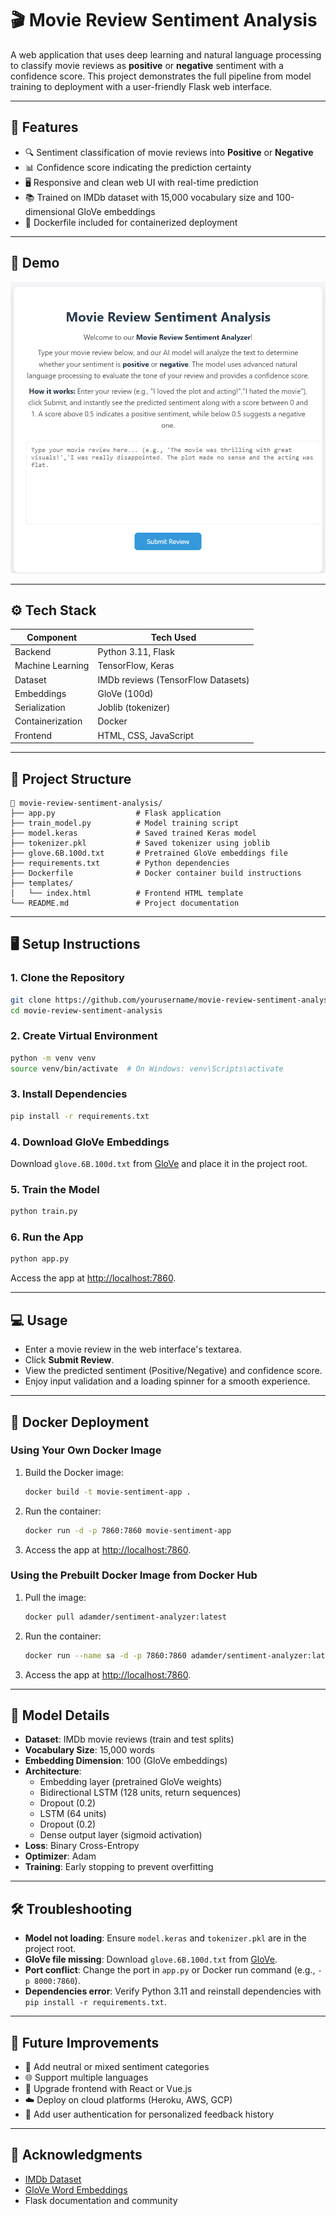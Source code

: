 # 🎬 Movie Review Sentiment Analysis

A web application that uses deep learning and natural language processing to classify movie reviews as **positive** or **negative** sentiment with a confidence score. This project demonstrates the full pipeline from model training to deployment with a user-friendly Flask web interface.


---

## 🚀 Features
- 🔍 Sentiment classification of movie reviews into **Positive** or **Negative**
- 📊 Confidence score indicating the prediction certainty
- 🖥️ Responsive and clean web UI with real-time prediction
- 📚 Trained on IMDb dataset with 15,000 vocabulary size and 100-dimensional GloVe embeddings
- 🐳 Dockerfile included for containerized deployment

---

## 📸 Demo
![Flask UI](screenshots/demo.png)

---

## ⚙️ Tech Stack
| Component | Tech Used |
|-----------|-----------|
| Backend | Python 3.11, Flask |
| Machine Learning | TensorFlow, Keras |
| Dataset | IMDb reviews (TensorFlow Datasets) |
| Embeddings | GloVe (100d) |
| Serialization | Joblib (tokenizer) |
| Containerization | Docker |
| Frontend | HTML, CSS, JavaScript |

---

## 📂 Project Structure
```
📁 movie-review-sentiment-analysis/
├── app.py                  # Flask application
├── train_model.py          # Model training script
├── model.keras             # Saved trained Keras model
├── tokenizer.pkl           # Saved tokenizer using joblib
├── glove.6B.100d.txt       # Pretrained GloVe embeddings file
├── requirements.txt        # Python dependencies
├── Dockerfile              # Docker container build instructions
├── templates/
│   └── index.html          # Frontend HTML template
└── README.md               # Project documentation
```

---

## 🖥️ Setup Instructions

### 1. Clone the Repository
```bash
git clone https://github.com/yourusername/movie-review-sentiment-analysis.git
cd movie-review-sentiment-analysis
```

### 2. Create Virtual Environment
```bash
python -m venv venv
source venv/bin/activate  # On Windows: venv\Scripts\activate
```

### 3. Install Dependencies
```bash
pip install -r requirements.txt
```

### 4. Download GloVe Embeddings
Download `glove.6B.100d.txt` from [GloVe](https://nlp.stanford.edu/projects/glove/) and place it in the project root.

### 5. Train the Model
```bash
python train.py
```

### 6. Run the App
```bash
python app.py
```
Access the app at [http://localhost:7860](http://localhost:7860).

---

## 💻 Usage
- Enter a movie review in the web interface's textarea.
- Click **Submit Review**.
- View the predicted sentiment (Positive/Negative) and confidence score.
- Enjoy input validation and a loading spinner for a smooth experience.

---

## 🐳 Docker Deployment

### Using Your Own Docker Image
1. Build the Docker image:
   ```bash
   docker build -t movie-sentiment-app .
   ```
2. Run the container:
   ```bash
   docker run -d -p 7860:7860 movie-sentiment-app
   ```
3. Access the app at [http://localhost:7860](http://localhost:7860).

### Using the Prebuilt Docker Image from Docker Hub
1. Pull the image:
   ```bash
   docker pull adamder/sentiment-analyzer:latest
   ```
2. Run the container:
   ```bash
   docker run --name sa -d -p 7860:7860 adamder/sentiment-analyzer:latest
   ```
3. Access the app at [http://localhost:7860](http://localhost:7860).

---

## 🧪 Model Details
- **Dataset**: IMDb movie reviews (train and test splits)
- **Vocabulary Size**: 15,000 words
- **Embedding Dimension**: 100 (GloVe embeddings)
- **Architecture**:
  - Embedding layer (pretrained GloVe weights)
  - Bidirectional LSTM (128 units, return sequences)
  - Dropout (0.2)
  - LSTM (64 units)
  - Dropout (0.2)
  - Dense output layer (sigmoid activation)
- **Loss**: Binary Cross-Entropy
- **Optimizer**: Adam
- **Training**: Early stopping to prevent overfitting

---

## 🛠️ Troubleshooting
- **Model not loading**: Ensure `model.keras` and `tokenizer.pkl` are in the project root.
- **GloVe file missing**: Download `glove.6B.100d.txt` from [GloVe](https://nlp.stanford.edu/projects/glove/).
- **Port conflict**: Change the port in `app.py` or Docker run command (e.g., `-p 8000:7860`).
- **Dependencies error**: Verify Python 3.11 and reinstall dependencies with `pip install -r requirements.txt`.

---

## 🚀 Future Improvements
- 🧠 Add neutral or mixed sentiment categories
- 🌐 Support multiple languages
- 🎨 Upgrade frontend with React or Vue.js
- ☁️ Deploy on cloud platforms (Heroku, AWS, GCP)
- 🔐 Add user authentication for personalized feedback history

---

## 🙏 Acknowledgments
- [IMDb Dataset](https://www.tensorflow.org/datasets/catalog/imdb_reviews)
- [GloVe Word Embeddings](https://nlp.stanford.edu/projects/glove/)
- Flask documentation and community
